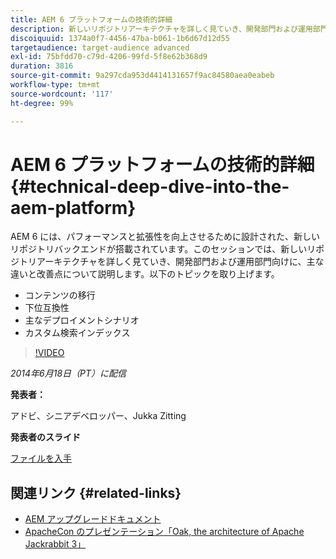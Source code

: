 ```yaml
---
title: AEM 6 プラットフォームの技術的詳細
description: 新しいリポジトリアーキテクチャを詳しく見ていき、開発部門および運用部門向けに、主な違いと改善点について説明します。
discoiquuid: 1374a0f7-4456-47ba-b061-1b6d67d12d55
targetaudience: target-audience advanced
exl-id: 75bfdd70-c79d-4206-99fd-5f8e62b368d9
duration: 3816
source-git-commit: 9a297cda953d4414131657f9ac84580aea0eabeb
workflow-type: tm+mt
source-wordcount: '117'
ht-degree: 99%

---
```


# AEM 6 プラットフォームの技術的詳細{#technical-deep-dive-into-the-aem-platform}

AEM 6 には、パフォーマンスと拡張性を向上させるために設計された、新しいリポジトリバックエンドが搭載されています。このセッションでは、新しいリポジトリアーキテクチャを詳しく見ていき、開発部門および運用部門向けに、主な違いと改善点について説明します。以下のトピックを取り上げます。

* コンテンツの移行
* 下位互換性
* 主なデプロイメントシナリオ
* カスタム検索インデックス

>[!VIDEO](https://video.tv.adobe.com/v/19518/?quality=9)

*2014年6月18日（PT）に配信*

**発表者：**

アドビ、シニアデベロッパー、Jukka Zitting

**発表者のスライド**

[ファイルを入手](assets/technical-deep-dive-of-the-aem-6-platform.pdf)

## 関連リンク {#related-links}

* [AEM アップグレードドキュメント](https://docs.adobe.com/jp/content/docs/ja/aem/6-0/deploy/upgrade.html)
* [ApacheCon のプレゼンテーション「Oak, the architecture of Apache Jackrabbit 3」](https://www.slideshare.net/jukka/oak-the-architecture-of-apache-jackrabbit-3)
